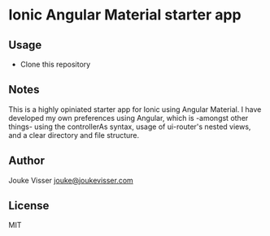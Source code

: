 Ionic Angular Material starter app
===================

Usage
-----

* Clone this repository

Notes
-----

This is a highly opiniated starter app for Ionic using Angular Material. I have developed my own preferences using Angular, which is -amongst other things- using the controllerAs syntax, usage of ui-router's nested views, and a clear directory and file structure.

Author
------
Jouke Visser <jouke@joukevisser.com>

License
-------

MIT
